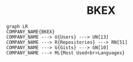 <h1 align="center">BKEX</h1>

```mermaid
graph LR
COMPANY_NAME{BKEX}
COMPANY_NAME ---> U{Users} ---> UN[13]
COMPANY_NAME ---> R{Repositories} ---> RN[51]
COMPANY_NAME ---> G{Gists} ---> GN[10]
COMPANY_NAME ---> ML{Most Used<br>Languages}
```
